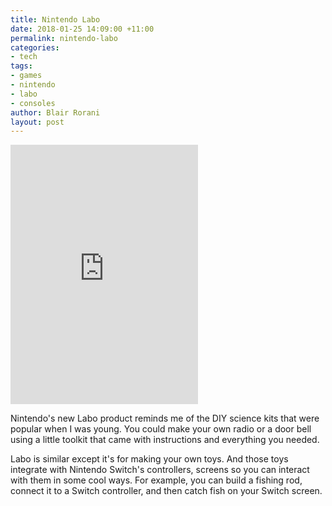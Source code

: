 ```yaml
---
title: Nintendo Labo
date: 2018-01-25 14:09:00 +11:00
permalink: nintendo-labo
categories:
- tech
tags:
- games
- nintendo
- labo
- consoles
author: Blair Rorani
layout: post
---
```


<iframe max-width="100%" height="415px" src="https://www.youtube.com/embed/P3Bd3HUMkyU?rel=0" frameborder="0" allow="autoplay; encrypted-media" allowfullscreen></iframe>

Nintendo's new Labo product reminds me of the DIY science kits that were popular when I was young. You could make your own radio or a door bell using a little toolkit that came with instructions and everything you needed.

Labo is similar except it's for making your own toys. And those toys integrate with Nintendo Switch's controllers, screens so you can interact with them in some cool ways. For example, you can build a fishing rod, connect it to a Switch controller, and then catch fish on your Switch screen.